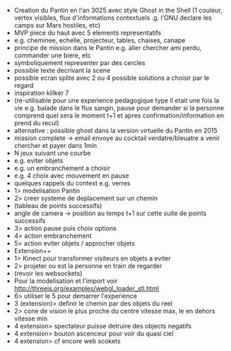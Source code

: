 * Creation du Pantin en l'an 3025 avec style Ghost in the Shell (1 couleur, vertex visibles, flux d'informations contextuels .g. l'ONU declare les camps sur Mars hostiles, etc)
* MVP piece du haut avec 5 elements representatifs
* e.g. cheminee, echelle, projecteur, tables, chaises, canape
* principe de mission dans le Pantin e.g. aller chercher ami perdu, commander une biere, etc
* symboliquement representer par des cercles
* possible texte decrivant la scene
* possible ecran splite avec 2 ou 4 possible solutions a choisir par le regard
* inspiration killker 7
* (re-utilisable pour une experience pedagogique type Il etait une fois la vie e.g. balade dans le flux sangin, pause pour demander si la personne comprend quel sera le moment t+1 et apres confirmation/information en prend du recul)
* alternative : possible ghost dans la version virtuelle du Pantin en 2015
* mission complete -> email envoye au cocktail verdatre/bleuatre a venir chercher et payer dans 1min
* N jeux suivant une courbe
* e.g. eviter objets
* e.g. un embranchement a choisir
* e.g. 4 choix avec mouvement en pause
* quelques rappels du context e.g. verres
* 1> modelisation Pantin
* 2> creer systeme de deplacement sur un chemin
* (tableau de points successifs)
* angle de camera -> position au temps t+1 sur cette suite de points successifs
* 3> action pause puis choix options
* 4> action embranchement
* 5> action eviter objets / approcher objets
* Extension++
* 1> Kinect pour transformer visiteurs en objets a eviter
* 2> projeter ou est la personne en train de regarder
* (revoir les websockets)
* Pour la modelisation et l'import voir http://threejs.org/examples/webgl_loader_stl.html
* 6> utiliser le 5 pour demarrer l'experience
* 3 (extension)> definir le chemin par des objets du reel
* 2> cone de vision le plus proche du centre vitesse max, le en dehors vitesse min
* 4 extension> spectateur puisse detruire des objects negatifs
* 4 extension> bouton ascenceur pour voir du quasi ciel
* 4 extension> cf encore web scokets
